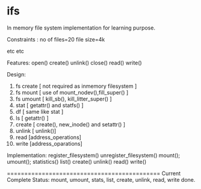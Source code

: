 # ifs
In memory file system implementation for learning  purpose.


Constraints :
no of files=20
file size=4k

etc etc

Features:
open()
create()
unlink()
close()
read()
write()

Design:
1. fs create [ not required as inmemory filesystem ]
2. fs mount  [ use of mount_nodev(),fill_super() ]
3. fs umount [ kill_sb(), kill_litter_super() ]
4. stat      [ getattr() and statfs() ]
5. df 	     [ same like stat ] 
6. ls        [ getattr() ] 
7. create    [ create(), new_inode() and setattr() ]
8. unlink    [ unlink()]
9. read	     [address_operations]
10. write    [address_oparations]

Implementation:
register_filesystem()
unregister_filesystem()
mount();
umount();
statistics()
list()
create()
unlink()
read()
write()

============================================
Current Complete Status:
mount, umount, stats, list, create, unlink, read, write done.
